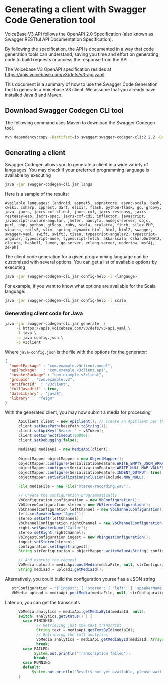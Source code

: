 # Generating a client with Swagger Code Generation tool

VoiceBase V3 API follows the OpenAPI 2.0 Specification  (also known as Swagger RESTful API Documentation Specification).

By following the specification, the API is documented in a way that code generation tools can understand, saving you time and effort on generating code to build requests or access the response from the API.

The Voicebase V3 OpenAPI specification resides at https://apis.voicebase.com/v3/defs/v3-api.yaml

This document is a summary of how to use the Swagger Code Generation tool to generate a Voicebase V3 client.
We assume that you already have installed Java 8 and Maven.

## Download Swagger Codegen CLI tool

The following command uses Maven to download the Swagger Codegen tool.
```sh
mvn dependency:copy -Dartifact=io.swagger:swagger-codegen-cli:2.2.2 -DoutputDirectory=. -Dmdep.stripVersion=true
```


## Generating a client
Swagger Codegen allows you to generate a client in a wide variety of languages. You may check if your preferred programming language is available by executing
```sh
java -jar swagger-codegen-cli.jar langs
```
Here is a sample of the results:
```
Available languages: [android, aspnet5, aspnetcore, async-scala, bash, cwiki, csharp, cpprest, dart, elixir, flash, python-flask, go, groovy, java, jaxrs, jaxrs-cxf-client, jaxrs-cxf, jaxrs-resteasy, jaxrs-resteasy-eap, jaxrs-spec, jaxrs-cxf-cdi, inflector, javascript, javascript-closure-angular, jmeter, nancyfx, nodejs-server, objc, perl, php, python, qt5cpp, ruby, scala, scalatra, finch, silex-PHP, sinatra, rails5, slim, spring, dynamic-html, html, html2, swagger, swagger-yaml, swift, swift3, tizen, typescript-angular2, typescript-angular, typescript-node, typescript-fetch, akka-scala, CsharpDotNet2, clojure, haskell, lumen, go-server, erlang-server, undertow, msf4j, ze-ph]
```
The client code generation for a given programming language can be customized with several options. You can get a list of available options by executing
```sh
java -jar swagger-codegen-cli.jar config-help -l <langauge>
```
For example, if you want to know what options are available for the Scala language:
```sh
java -jar swagger-codegen-cli.jar config-help -l scala
```
### Generating client code for Java
```sh
java -jar swagger-codegen-cli.jar generate  \
     -i https://apis.voicebase.com/v3/defs/v3-api.yaml \
     -l java \
     -c java-config.json \
     -o v3client
```
Where `java-config.json` is the file with the options for the generator:

```json
{
  "modelPackage" : "com.example.v3client.model",
  "apiPackage"   : "com.example.v3client.api",
  "invokerPackage" : "com.example.v3client",
  "groupId" : "com.example.v3",
  "artifactId"  : "v3client",
  "fullJavaUtil" : true,
  "dateLibrary" : "java8",
  "library" :  "feign"
}   
```

With the generated client, you may now submit a media for processing

```java
      ApiClient client = new ApiClient(); // Create an ApiClient per thread
      client.setBasePath(basePath.toString());
      client.setApiKey("Bearer " + v3Token);
      client.setConnectTimeout(60000);
      client.setDebugging(false);

      MediaApi mediaApi = new MediaApi(client);

      ObjectMapper objectMapper = new ObjectMapper();
      objectMapper.configure(SerializationFeature.WRITE_EMPTY_JSON_ARRAYS, false);
      objectMapper.configure(SerializationFeature.WRITE_NULL_MAP_VALUES, false);
      objectMapper.configure(SerializationFeature.INDENT_OUTPUT, true);
      objectMapper.setSerializationInclusion(Include.NON_NULL);

      File mediaFile = new File("stereo-recording.wav");

      // Create the configuration programmatically
      VbConfiguration configuration = new VbConfiguration();
      VbStereoConfiguration stereo = new VbStereoConfiguration();
      VbChannelConfiguration leftChannel = new VbChannelConfiguration();
      left.setSpeakerName("Agent");
      stereo.setLeft(leftChannel);
      VbChannelConfiguration rightChannel = new VbChannelConfiguration();
      right.setSpeakerName("Caller");
      stereo.setRight(rightChannel);
      VbIngestConfiguration ingest = new VbIngestConfiguration();
      ingest.setStereo(stereo);
      configuration.setIngest(ingest);
      String strConfiguration = objectMapper.writeValueAsString( configuration );

      // And execute the request
      VbMedia upload = mediaApi.postMedia(mediaFile, null, strConfiguration, null, null );
      String mediaId = upload1.getMediaId();
```

Alternatively, you could build the configuration yourself as a JSON string
```java
   strConfiguration = "{'ingest': { 'stereo': { 'left': { 'speakerName' : 'Agent' }, 'right':{ 'speakerName' : 'Caller' }}}}";
   VbMedia upload = mediaApi.postMedia(mediaFile, null, strConfiguration , null, null );
```


 Later on, you can get the transcripts
```java      
      VbMedia analytics = mediaApi.getMediaById(mediaId, null);
      switch( analytics.getStatus() ) {
        case FINISHED:
              // Retrieving just the text transcript
              String text = mediaApi.getTextById(mediaId);
              // Retrieving the full analytics
              VbMedia analytics = mediaApi.getMediaById(mediaId, Arrays.asList("text", "srt"));
              break;
        case FAILED:
             System.out.println("Transcription failed");
             break;
        case RUNNING:
        default:
            System.out.println("Results not yet available, please wait...");
      }  
```
